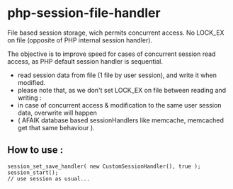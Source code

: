 # php-session-file-handler
File based session storage, wich permits concurrent access. No LOCK_EX on file (opposite of PHP internal session handler).

The objective is to improve speed for cases of concurrent session read access, as PHP default session handler is sequential.
- read session data from file (1 file by user session), and write it when modified.
- please note that, as we don't set LOCK_EX on file between reading and writing :
-   in case of concurrent access & modification to the same user session data, overwrite will happen
-   ( AFAIK database based sessionHandlers like memcache, memcached  get that same behaviour ).
 
 How to use :
 -------------
 ```
 session_set_save_handler( new CustomSessionHandler(), true );
 session_start();
 // use session as usual...
```
